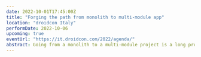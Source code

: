 ```yaml
---
date: 2022-10-01T17:45:00Z
title: "Forging the path from monolith to multi-module app"
location: "droidcon Italy"
performDate: 2022-10-06
upcoming: true
eventUrl: "https://it.droidcon.com/2022/agenda/"
abstract: Going from a monolith to a multi-module project is a long process, that requires careful planning and a well-thought strategy, especially in medium-large teams.<br><br>The TIER application is evolving to a multi-module structure and this talk will be the logbook of the journey, covering the approach that we followed and the philosophy behind the choices that we’ve made with both the mobile platforms in mind.<br><br>I will tell you how to balance the entire process without harming the regular feature delivery schedule, where to start modularizing and improvements to the build tools to make life less miserable.
---
```

